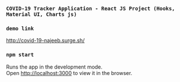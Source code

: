 ### `COVID-19 Tracker Application - React JS Project (Hooks, Material UI, Charts js)`

### `demo link`
http://covid-19-najeeb.surge.sh/

### `npm start`

Runs the app in the development mode.<br />
Open [http://localhost:3000](http://localhost:3000) to view it in the browser.






